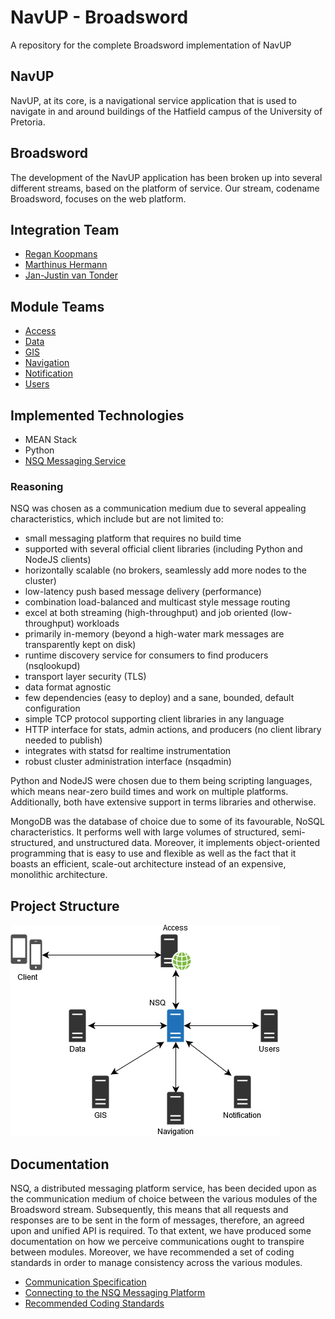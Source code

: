# NavUP - Broadsword
A repository for the complete Broadsword implementation of NavUP

## NavUP
NavUP, at its core, is a navigational service application that is used to navigate in and around buildings of the Hatfield campus of the University of Pretoria.

## Broadsword
The development of the NavUP application has been broken up into several different streams, based on the platform of service. Our stream, codename Broadsword, focuses on the web platform.

## Integration Team
* [Regan Koopmans](https://github.com/Regan-Koopmans)
* [Marthinus Hermann](https://github.com/MarnoH)
* [Jan-Justin van Tonder](https://github.com/jan-justin)

## Module Teams
* [Access](https://github.com/KeatonPennels/COS-301-Broadsword-Access)
* [Data](https://github.com/lyle-univ/cos301-broadsword-data)
* [GIS](https://github.com/Broadsword-GIS-Org/SE_BroadSword-GIS)
* [Navigation](https://github.com/AndriesJacobus/COS301Phase3BroadswordNavigation)
* [Notification](https://github.com/wanrick/bsword-notification)
* [Users](https://github.com/TheZimbo16/COS301-Broadsword-Users)

## Implemented Technologies
* MEAN Stack
* Python
* [NSQ Messaging Service](http://nsq.io/overview/design.html)

### Reasoning
NSQ was chosen as a communication medium due to several appealing characteristics, which include but are not limited to:

* small messaging platform that requires no build time
* supported with several official client libraries (including Python and NodeJS clients)
* horizontally scalable (no brokers, seamlessly add more nodes to the cluster)
* low-latency push based message delivery (performance)
* combination load-balanced and multicast style message routing
* excel at both streaming (high-throughput) and job oriented (low-throughput) workloads
* primarily in-memory (beyond a high-water mark messages are transparently kept on disk)
* runtime discovery service for consumers to find producers (nsqlookupd)
* transport layer security (TLS)
* data format agnostic
* few dependencies (easy to deploy) and a sane, bounded, default configuration
* simple TCP protocol supporting client libraries in any language
* HTTP interface for stats, admin actions, and producers (no client library needed to publish)
* integrates with statsd for realtime instrumentation
* robust cluster administration interface (nsqadmin)

Python and NodeJS were chosen due to them being scripting languages, which means near-zero build times and work on multiple platforms. Additionally, both have extensive support in terms libraries and otherwise.

MongoDB was the database of choice due to some of its favourable, NoSQL characteristics. It performs well with large volumes of structured, semi-structured, and unstructured data. Moreover, it implements object-oriented programming that is easy to use and flexible as well as the fact that it boasts an efficient, scale-out architecture instead of an expensive, monolithic architecture.

## Project Structure
![NavUP - Broadsword project structure](https://raw.githubusercontent.com/Regan-Koopmans/NavUP-Broadsword/master/integration_structure.png)

## Documentation
NSQ, a distributed messaging platform service, has been decided upon as the communication medium of choice between the various modules of the Broadsword stream. Subsequently, this means that all requests and responses are to be sent in the form of messages, therefore, an agreed upon and unified API is required. To that extent, we have produced some documentation on how we perceive communications ought to transpire between modules. Moreover, we have recommended a set of coding standards in order to manage consistency across the various modules.

* [Communication Specification](https://paper.dropbox.com/doc/NavUP-Communications-Spec-sKIJzzByzxeo3LYm6oGld)
* [Connecting to the NSQ Messaging Platform](https://paper.dropbox.com/doc/Connecting-to-the-NSQ-Messaging-Platform-xMqpYCREAg3mKOuWPU1Z9)
* [Recommended Coding Standards](https://paper.dropbox.com/doc/NavUP-Broadsword-Coding-Standards-yKdnHfWv6CLS2yAqAxive)
